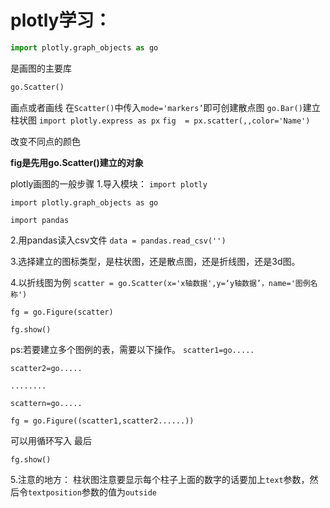# plotly学习：

```python
import plotly.graph_objects as go
```

是画图的主要库

```python
go.Scatter()
```

画点或者画线
在`Scatter()`中传入`mode='markers’`即可创建散点图
`go.Bar()`建立柱状图
`import plotly.express as px`
`fig  = px.scatter(,,color='Name')`

改变不同点的颜色

**fig是先用go.Scatter()建立的对象**

plotly画图的一般步骤
1.导入模块：
`import plotly`

`import plotly.graph_objects as go`

`import pandas`



2.用pandas读入csv文件
`data = pandas.read_csv('')`



3.选择建立的图标类型，是柱状图，还是散点图，还是折线图，还是3d图。





4.以折线图为例
`scatter = go.Scatter(x='x轴数据',y=‘y轴数据’，name='图例名称')`

`fg = go.Figure(scatter)`

`fg.show()`

ps:若要建立多个图例的表，需要以下操作。
`scatter1=go.....`

`scatter2=go.....`

`........`

`scattern=go.....`

`fg = go.Figure((scatter1,scatter2......))`



可以用循环写入
最后

`fg.show()`



5.注意的地方：
柱状图注意要显示每个柱子上面的数字的话要加上`text`参数，然后令`textposition`参数的值为`outside`
